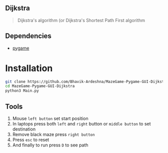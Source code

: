 ## Dijkstra

> Dijkstra's algorithm (or Dijkstra's Shortest Path First algorithm

## Dependencies
- [pygame](https://www.pygame.org)

# Installation
```sh
git clone https://github.com/Bhavik-Ardeshna/MazeGame-Pygame-GUI-Dijkstra.git
cd MazeGame-Pygame-GUI-Dijkstra
python3 Main.py
```
## Tools

1. Mouse `left button` set start position
2. In laptops press both `left` and `right` button or `middle button` to set destination
3. Remove black maze press `right button`
4. Press `esc` to reset
5. And finally to run press `D` to see path
